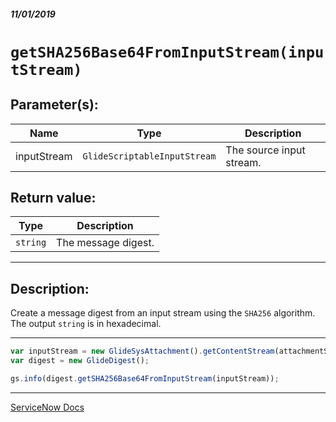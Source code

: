 ##### 11/01/2019
# `getSHA256Base64FromInputStream(inputStream)`

## Parameter(s):
| Name | Type | Description |
|---|---|---|
| inputStream | `GlideScriptableInputStream` | The source input stream. |

## Return value:
| Type | Description |
|---|---|
| `string` | The message digest. |

---

## Description:
Create a message digest from an input stream using the `SHA256` algorithm.  The output `string` is in hexadecimal.

---

```js
var inputStream = new GlideSysAttachment().getContentStream(attachmentSysID);
var digest = new GlideDigest();

gs.info(digest.getSHA256Base64FromInputStream(inputStream));
```

---

[ServiceNow Docs](https://developer.servicenow.com/app.do#!/api_doc?v=newyork&id=r_SGDigest-getSHA256HexStrm_GSIS)